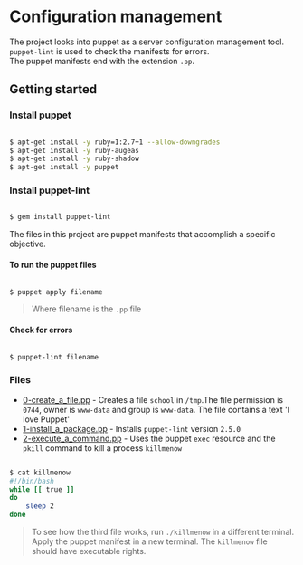 # Configuration management

The project looks into puppet as a server configuration management tool.  
`puppet-lint` is used to check the manifests for errors.  
The puppet manifests end with the extension `.pp`.  

## Getting started

### Install puppet

```sh

$ apt-get install -y ruby=1:2.7+1 --allow-downgrades
$ apt-get install -y ruby-augeas
$ apt-get install -y ruby-shadow
$ apt-get install -y puppet

```

### Install puppet-lint

```sh

$ gem install puppet-lint

```

The files in this project are puppet manifests that accomplish a specific objective.  

#### To run the puppet files

```sh

$ puppet apply filename

```
> Where filename is the `.pp` file

#### Check for errors

```sh

$ puppet-lint filename

```

### Files

* [0-create_a_file.pp](0-create_a_file.pp) - Creates a file `school` in `/tmp`.The file permission is `0744`, owner is `www-data` and group is `www-data`. The file contains a text 'I love Puppet'
* [1-install_a_package.pp](1-install_a_package.pp) - Installs `puppet-lint` version `2.5.0`
* [2-execute_a_command.pp](2-execute_a_command.pp) - Uses the puppet `exec` resource and the `pkill` command to kill a process `killmenow`

```sh

$ cat killmenow
#!/bin/bash
while [[ true ]]
do
    sleep 2
done

```

> To see how the third file works, run `./killmenow` in a different terminal.
> Apply the puppet manifest in a new terminal. The `killmenow` file should have executable rights.
